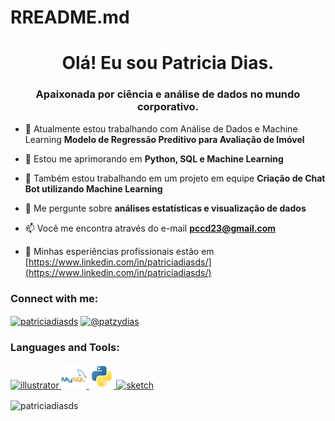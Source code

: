 # RREADME.md
<h1 align="center">Olá! Eu sou Patricia Dias.</h1>
<h3 align="center">Apaixonada por ciência e análise de dados no mundo corporativo.</h3>

- 🔭 Atualmente estou trabalhando com Análise de Dados e Machine Learning **Modelo de Regressão Preditivo para Avaliação de Imóvel**

- 🌱 Estou me aprimorando em **Python, SQL e Machine Learning**

- 👯 Também estou trabalhando em um projeto em equipe **Criação de Chat Bot utilizando Machine Learning**

- 💬 Me pergunte sobre **análises estatísticas e visualização de dados**

- 📫 Você me encontra através do e-mail **pccd23@gmail.com**

- 📄 Minhas esperiências profissionais estão em [https://www.linkedin.com/in/patriciadiasds/](https://www.linkedin.com/in/patriciadiasds/)

<h3 align="left">Connect with me:</h3>
<p align="left">
<a href="https://linkedin.com/in/patriciadiasds" target="blank"><img align="center" src="https://raw.githubusercontent.com/rahuldkjain/github-profile-readme-generator/master/src/images/icons/Social/linked-in-alt.svg" alt="patriciadiasds" height="30" width="40" /></a>
<a href="https://instagram.com/@patzydias" target="blank"><img align="center" src="https://raw.githubusercontent.com/rahuldkjain/github-profile-readme-generator/master/src/images/icons/Social/instagram.svg" alt="@patzydias" height="30" width="40" /></a>
</p>

<h3 align="left">Languages and Tools:</h3>
<p align="left"> <a href="https://www.adobe.com/in/products/illustrator.html" target="_blank" rel="noreferrer"> <img src="https://www.vectorlogo.zone/logos/adobe_illustrator/adobe_illustrator-icon.svg" alt="illustrator" width="40" height="40"/> </a> <a href="https://www.mysql.com/" target="_blank" rel="noreferrer"> <img src="https://raw.githubusercontent.com/devicons/devicon/master/icons/mysql/mysql-original-wordmark.svg" alt="mysql" width="40" height="40"/> </a> <a href="https://www.python.org" target="_blank" rel="noreferrer"> <img src="https://raw.githubusercontent.com/devicons/devicon/master/icons/python/python-original.svg" alt="python" width="40" height="40"/> </a> <a href="https://www.sketch.com/" target="_blank" rel="noreferrer"> <img src="https://www.vectorlogo.zone/logos/sketchapp/sketchapp-icon.svg" alt="sketch" width="40" height="40"/> </a> </p>

<p><img align="center" src="https://github-readme-stats.vercel.app/api/top-langs?username=patriciadiasds&show_icons=true&locale=en&layout=compact" alt="patriciadiasds" /></p>
